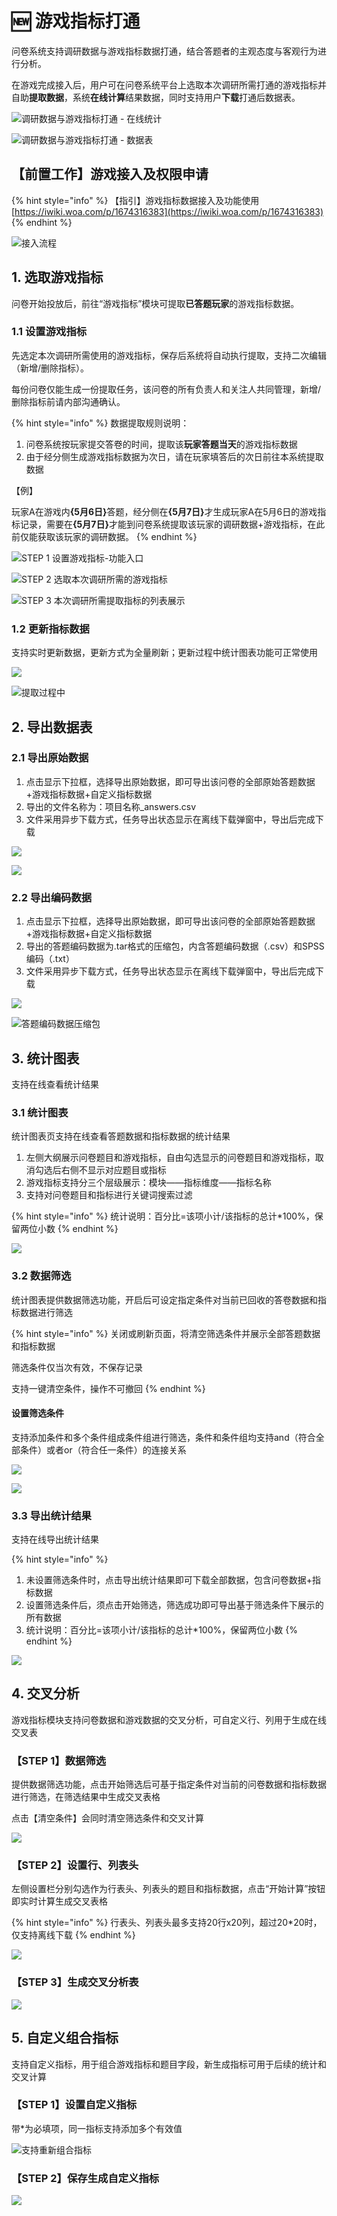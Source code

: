 # 🆕 游戏指标打通

问卷系统支持调研数据与游戏指标数据打通，结合答题者的主观态度与客观行为进行分析。

在游戏完成接入后，用户可在问卷系统平台上选取本次调研所需打通的游戏指标并自助**提取数据**，系统**在线计算**结果数据，同时支持用户**下载**打通后数据表。

![调研数据与游戏指标打通 - 在线统计](<../../../.gitbook/assets/image (711).png>)

![调研数据与游戏指标打通 - 数据表](<../../../.gitbook/assets/image (684).png>)

## 【前置工作】游戏接入及权限申请

{% hint style="info" %}
【指引】游戏指标数据接入及功能使用 [https://iwiki.woa.com/p/1674316383](https://iwiki.woa.com/p/1674316383)
{% endhint %}

![接入流程](<../../../.gitbook/assets/image (692).png>)

## &#x20;1. 选取游戏指标

问卷开始投放后，前往“游戏指标”模块可提取**已答题玩家**的游戏指标数据。

### 1.1 设置游戏指标

先选定本次调研所需使用的游戏指标，保存后系统将自动执行提取，支持二次编辑（新增/删除指标）。

每份问卷仅能生成一份提取任务，该问卷的所有负责人和关注人共同管理，新增/删除指标前请内部沟通确认。

{% hint style="info" %}
数据提取规则说明：

1. 问卷系统按玩家提交答卷的时间，提取该**玩家答题当天**的游戏指标数据
2. 由于经分侧生成游戏指标数据为次日，请在玩家填答后的次日前往本系统提取数据

【例】

玩家A在游戏&#x5185;**{5月6日}**&#x7B54;题，经分侧&#x5728;**{5月7日}**&#x624D;生成玩家A在5月6日的游戏指标记录，需要&#x5728;**{5月7日}**&#x624D;能到问卷系统提取该玩家的调研数据+游戏指标，在此前仅能获取该玩家的调研数据。
{% endhint %}

![STEP 1 设置游戏指标-功能入口](<../../../.gitbook/assets/image (668).png>)

![STEP 2 选取本次调研所需的游戏指标](<../../../.gitbook/assets/image (657).png>)

![STEP 3 本次调研所需提取指标的列表展示](<../../../.gitbook/assets/image (639).png>)

### 1.2 更新指标数据

支持实时更新数据，更新方式为全量刷新；更新过程中统计图表功能可正常使用

![](<../../../.gitbook/assets/截屏2022-05-11 上午11.24.29.png>)

![提取过程中](<../../../.gitbook/assets/截屏2022-05-11 上午11.23.10.png>)

## 2. 导出数据表

### 2.1 导出原始数据

1. 点击显示下拉框，选择导出原始数据，即可导出该问卷的全部原始答题数据+游戏指标数据+自定义指标数据
2. 导出的文件名称为：项目名称\_answers.csv
3. 文件采用异步下载方式，任务导出状态显示在离线下载弹窗中，导出后完成下载

![](<../../../.gitbook/assets/截屏2022-05-11 上午11.37.04.png>)

![](<../../../.gitbook/assets/截屏2022-05-11 上午11.38.40.png>)

### 2.2 导出编码数据

1. 点击显示下拉框，选择导出原始数据，即可导出该问卷的全部原始答题数据+游戏指标数据+自定义指标数据
2. 导出的答题编码数据为.tar格式的压缩包，内含答题编码数据（.csv）和SPSS编码（.txt）
3. 文件采用异步下载方式，任务导出状态显示在离线下载弹窗中，导出后完成下载

![](<../../../.gitbook/assets/截屏2022-05-11 上午11.46.28.png>)

![答题编码数据压缩包](../../../.gitbook/assets/image33.png)

## 3. 统计图表

支持在线查看统计结果

### 3.1 统计图表

统计图表页支持在线查看答题数据和指标数据的统计结果

1. 左侧大纲展示问卷题目和游戏指标，自由勾选显示的问卷题目和游戏指标，取消勾选后右侧不显示对应题目或指标
2. 游戏指标支持分三个层级展示：模块——指标维度——指标名称
3. 支持对问卷题目和指标进行关键词搜索过滤

{% hint style="info" %}
统计说明：百分比=该项小计/该指标的总计\*100%，保留两位小数
{% endhint %}

![](<../../../.gitbook/assets/截屏2022-05-11 下午2.16.44 (1).png>)

### 3.2 数据筛选

统计图表提供数据筛选功能，开启后可设定指定条件对当前已回收的答卷数据和指标数据进行筛选

{% hint style="info" %}
关闭或刷新页面，将清空筛选条件并展示全部答题数据和指标数据

筛选条件仅当次有效，不保存记录

支持一键清空条件，操作不可撤回
{% endhint %}

#### **设置筛选条件**

支持添加条件和多个条件组成条件组进行筛选，条件和条件组均支持and（符合全部条件）或者or（符合任一条件）的连接关系

![](<../../../.gitbook/assets/截屏2022-05-11 下午2.34.54.png>)

![](<../../../.gitbook/assets/截屏2022-05-11 下午2.46.24.png>)

### 3.3 导出统计结果

支持在线导出统计结果

{% hint style="info" %}
1. 未设置筛选条件时，点击导出统计结果即可下载全部数据，包含问卷数据+指标数据
2. 设置筛选条件后，须点击开始筛选，筛选成功即可导出基于筛选条件下展示的所有数据
3. 统计说明：百分比=该项小计/该指标的总计\*100%，保留两位小数
{% endhint %}

![](<../../../.gitbook/assets/截屏2022-05-11 下午2.52.41.png>)

## 4. 交叉分析

游戏指标模块支持问卷数据和游戏数据的交叉分析，可自定义行、列用于生成在线交叉表

### 【STEP 1】数据筛选

提供数据筛选功能，点击开始筛选后可基于指定条件对当前的问卷数据和指标数据进行筛选，在筛选结果中生成交叉表格

点击【清空条件】会同时清空筛选条件和交叉计算

![](../../../.gitbook/assets/企业微信截图_1655372910977.png)

### 【STEP 2】设置行、列表头

左侧设置栏分别勾选作为行表头、列表头的题目和指标数据，点击“开始计算”按钮即实时计算生成交叉表格

{% hint style="info" %}
行表头、列表头最多支持20行x20列，超过20\*20时，仅支持离线下载
{% endhint %}

![](../../../.gitbook/assets/企业微信截图_1655373199510.png)

### 【STEP 3】生成交叉分析表

![](<../../../.gitbook/assets/image (637).png>)



## 5. 自定义组合指标

支持自定义指标，用于组合游戏指标和题目字段，新生成指标可用于后续的统计和交叉计算

### 【STEP 1】设置自定义指标

带\*为必填项，同一指标支持添加多个有效值

![支持重新组合指标](<../../../.gitbook/assets/image (664).png>)

### 【STEP 2】保存生成自定义指标

![](../../../.gitbook/assets/企业微信截图_16553740381327.png)
